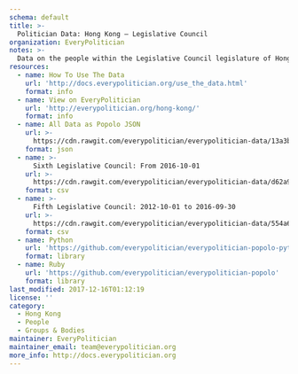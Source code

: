 ```yaml
---
schema: default
title: >-
  Politician Data: Hong Kong — Legislative Council
organization: EveryPolitician
notes: >-
  Data on the people within the Legislative Council legislature of Hong Kong.
resources:
  - name: How To Use The Data
    url: 'http://docs.everypolitician.org/use_the_data.html'
    format: info
  - name: View on EveryPolitician
    url: 'http://everypolitician.org/hong-kong/'
    format: info
  - name: All Data as Popolo JSON
    url: >-
      https://cdn.rawgit.com/everypolitician/everypolitician-data/13a3b908727b98df946742464d2baf0e79f0e3f1/data/Hong_Kong/Legislative_Council/ep-popolo-v1.0.json
    format: json
  - name: >-
      Sixth Legislative Council: From 2016-10-01
    url: >-
      https://cdn.rawgit.com/everypolitician/everypolitician-data/d62a9c4794a0312a4801f8a512e7b7752da01445/data/Hong_Kong/Legislative_Council/term-6.csv
    format: csv
  - name: >-
      Fifth Legislative Council: 2012-10-01 to 2016-09-30
    url: >-
      https://cdn.rawgit.com/everypolitician/everypolitician-data/554a6cb306153130ac5558e4c015471d63e57cb7/data/Hong_Kong/Legislative_Council/term-5.csv
    format: csv
  - name: Python
    url: 'https://github.com/everypolitician/everypolitician-popolo-python'
    format: library
  - name: Ruby
    url: 'https://github.com/everypolitician/everypolitician-popolo'
    format: library
last_modified: 2017-12-16T01:12:19
license: ''
category:
  - Hong Kong
  - People
  - Groups & Bodies
maintainer: EveryPolitician
maintainer_email: team@everypolitician.org
more_info: http://docs.everypolitician.org
---
```

